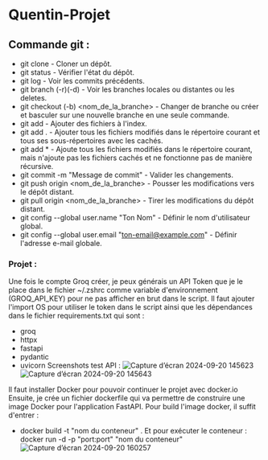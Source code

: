 # Quentin-Projet

## Commande git :
- git clone <url> - Cloner un dépôt.
- git status - Vérifier l'état du dépôt. 
- git log - Voir les commits précédents. 
- git branch (-r)(-d) - Voir les branches locales ou distantes ou les deletes. 
- git checkout (-b) <nom_de_la_branche> - Changer de branche ou créer et basculer sur une nouvelle branche en une seule commande. 
- git add <fichier> - Ajouter des fichiers à l'index. 
- git add . - Ajouter tous les fichiers modifiés dans le répertoire courant et tous ses sous-répertoires avec les cachés. 
- git add * - Ajoute tous les fichiers modifiés dans le répertoire courant, mais n'ajoute pas les fichiers cachés et ne fonctionne pas de manière récursive. 
- git commit -m "Message de commit" - Valider les changements. 
- git push origin <nom_de_la_branche> - Pousser les modifications vers le dépôt distant. 
- git pull origin <nom_de_la_branche> - Tirer les modifications du dépôt distant. 
- git config --global user.name "Ton Nom" - Définir le nom d'utilisateur global. 
- git config --global user.email "ton-email@example.com" - Définir l'adresse e-mail globale. 

### Projet :
Une fois le compte Groq créer, je peux générais un API Token que je le place dans le fichier ~/.zshrc comme variable d'environnement (GROQ_API_KEY)  pour ne pas afficher en brut dans le script.
Il faut ajouter l'import OS pour utiliser le token dans le script ainsi que les dépendances dans le fichier requirements.txt qui sont :
- groq
- httpx
- fastapi
- pydantic
- uvicorn
Screenshots test API :
![Capture d’écran 2024-09-20 145623](https://github.com/user-attachments/assets/39d786c6-3b78-47a2-aad4-8e67f9494a0c)
![Capture d’écran 2024-09-20 145643](https://github.com/user-attachments/assets/9aa8b894-7bf8-457b-ac17-3975654c9eae)

Il faut installer Docker pour pouvoir continuer le projet avec docker.io
Ensuite, je crée un fichier dockerfile qui va permettre de construire une image Docker pour l'application FastAPI.
Pour build l'image docker, il suffit d'entrer :
- docker build -t "nom du conteneur" .
Et pour exécuter le conteneur :
docker run -d -p "port:port" "nom du conteneur"
 ![Capture d’écran 2024-09-20 160257](https://github.com/user-attachments/assets/1919655a-b605-467f-bbd5-1285d3950156)

